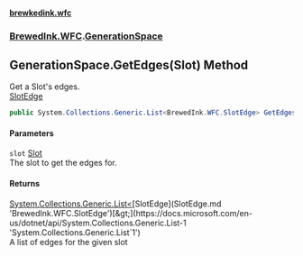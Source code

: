 #### [brewkedink.wfc](index.md 'index')
### [BrewedInk.WFC](BrewedInk_WFC.md 'BrewedInk.WFC').[GenerationSpace](GenerationSpace.md 'BrewedInk.WFC.GenerationSpace')
## GenerationSpace.GetEdges(Slot) Method
Get a Slot's edges.  
[SlotEdge](SlotEdge.md 'BrewedInk.WFC.SlotEdge')
```csharp
public System.Collections.Generic.List<BrewedInk.WFC.SlotEdge> GetEdges(BrewedInk.WFC.Slot slot);
```
#### Parameters
<a name='BrewedInk_WFC_GenerationSpace_GetEdges(BrewedInk_WFC_Slot)_slot'></a>
`slot` [Slot](Slot.md 'BrewedInk.WFC.Slot')  
The slot to get the edges for.
  
#### Returns
[System.Collections.Generic.List&lt;](https://docs.microsoft.com/en-us/dotnet/api/System.Collections.Generic.List-1 'System.Collections.Generic.List`1')[SlotEdge](SlotEdge.md 'BrewedInk.WFC.SlotEdge')[&gt;](https://docs.microsoft.com/en-us/dotnet/api/System.Collections.Generic.List-1 'System.Collections.Generic.List`1')  
A list of edges for the given slot
